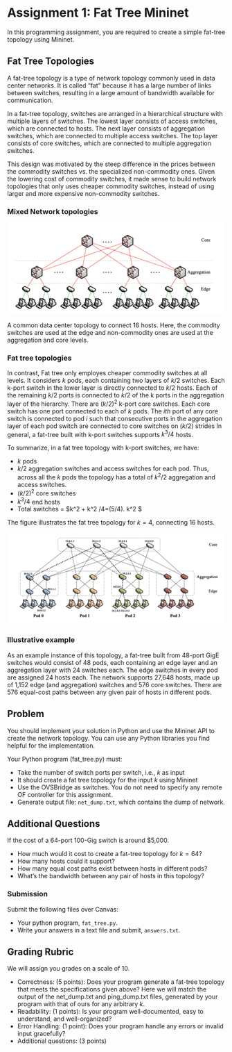 # Assignment 1: Fat Tree Mininet

In this programming assignment, you are required to create a simple fat-tree topology using Mininet.

## Fat Tree Topologies
A fat-tree topology is a type of network topology commonly used in data center networks. It is called “fat” because it has a large number of links between switches, resulting in a large amount of bandwidth available for communication.

In a fat-tree topology, switches are arranged in a hierarchical structure with multiple layers of switches. The lowest layer consists of access switches, which are connected to hosts. The next layer consists of aggregation switches, which are connected to multiple access switches. The top layer consists of core switches, which are connected to multiple aggregation switches.

This design was motivated by the steep difference in the prices between the commodity switches vs. the specialized non-commodity ones. Given the lowering cost of commodity switches, it made sense to build network topologies that only uses cheaper commodity switches, instead of using larger and more expensive non-commodity switches.

### Mixed Network topologies

![ALT TEXT](https://raw.githubusercontent.com/SNL-UCSB/cs176b-assignments/master/spring23/assignment1/oIG1u1U.png)


A common data center topology to connect 16 hosts. Here, the commodity switches are used at the edge and non-commodity ones are used at the aggregation and core levels.

### Fat tree topologies

In contrast, Fat tree only employes cheaper commodity switches at
all levels. It considers $k$ pods, each containing two layers of $k / 2$
switches. Each k-port switch in the lower layer is directly
connected to $k / 2$ hosts. Each of the remaining $k / 2$ ports is
connected to $k / 2$ of the k ports in the aggregation layer
of the hierarchy. There are $( k / 2 )^2$ k-port core switches.
Each core switch has one port connected to each of $k$ pods. 
The $ith$ port of any core switch is connected to pod $i$ such 
that consecutive ports in the aggregation layer of each pod 
switch are connected to core switches on $( k / 2 )$ strides 
In general, a fat-tree built with k-port switches supports 
$k^3 /4$ hosts. 

To summarize, in a fat tree topology with k-port 
switches, we have: 

- $k$ pods 
- $k /2$ aggregation switches and access switches for each pod. Thus, across all the $k$ pods the topology has a total of $k^2 /2$ aggregation and access switches. 
- $( k / 2 )^2$ core switches 
- $k^3 /4$ end hosts 
- Total switches = $k^2 + k^2 /4=(5/4). k^2 $


The figure illustrates the fat tree topology for $k=4$, connecting 16 hosts.

![ALT TEXT](https://raw.githubusercontent.com/SNL-UCSB/cs176b-assignments/master/spring23/assignment1/F5ofoLN.png)


### Illustrative example
As an example instance of this topology, a fat-tree built from 48-port GigE switches would consist of 48 pods, each containing an edge layer and an aggregation layer with 24 switches each. The edge switches in every pod are assigned 24 hosts each. The network supports 27,648 hosts, made up of 1,152 edge (and aggregation) switches and 576 core switches. There are 576 equal-cost paths between any given pair of hosts in different pods.

## Problem
You should implement your solution in Python and use the Mininet API to create the network topology. You can use any Python libraries you find helpful for the implementation.

Your Python program (fat_tree.py) must:

- Take the number of switch ports per switch, i.e., $k$ as input
- It should create a fat tree topology for the input $k$ using Mininet
- Use the OVSBridge as switches. You do not need to specify any remote OF controller for this assignment.
- Generate output file: `net_dump.txt`, which contains the dump of network.

## Additional Questions
If the cost of a 64-port 100-Gig switch is around $5,000.

- How much would it cost to create a fat-tree topology for $k=64$?
- How many hosts could it support?
- How many equal cost paths exist between hosts in different pods?
- What’s the bandwidth between any pair of hosts in this topology?

### Submission
Submit the following files over Canvas:

- Your python program, `fat_tree.py`.
- Write your answers in a text file and submit, `answers.txt`.

## Grading Rubric
We will assign you grades on a scale of 10.

- Correctness: (5 points): Does your program generate a fat-tree topology that meets the specifications given above? Here we will match the output of the net_dump.txt and ping_dump.txt files, generated by your program with that of ours for any arbitrary $k$.
- Readability: (1 points): Is your program well-documented, easy to understand, and well-organized?
- Error Handling: (1 point): Does your program handle any errors or invalid input gracefully?
- Additional questions: (3 points)
